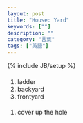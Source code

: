 ```yaml
---
layout: post
title: "House: Yard"
keywords: [""]
description: ""
category: "言葉"
tags: ["英語"]
---
```

{% include JB/setup %}

####
1. ladder
2. backyard
3. frontyard


####
1. cover up the hole

